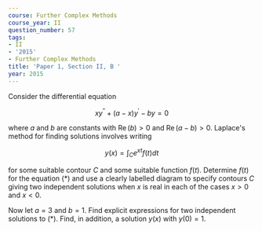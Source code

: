 ```yaml
---
course: Further Complex Methods
course_year: II
question_number: 57
tags:
- II
- '2015'
- Further Complex Methods
title: 'Paper 1, Section II, B '
year: 2015
---
```




Consider the differential equation

$$x y^{\prime \prime}+(a-x) y^{\prime}-b y=0$$

where $a$ and $b$ are constants with $\operatorname{Re}(b)>0$ and $\operatorname{Re}(a-b)>0$. Laplace's method for finding solutions involves writing

$$y(x)=\int_{C} e^{x t} f(t) d t$$

for some suitable contour $C$ and some suitable function $f(t)$. Determine $f(t)$ for the equation $(*)$ and use a clearly labelled diagram to specify contours $C$ giving two independent solutions when $x$ is real in each of the cases $x>0$ and $x<0$.

Now let $a=3$ and $b=1$. Find explicit expressions for two independent solutions to $(*)$. Find, in addition, a solution $y(x)$ with $y(0)=1$.